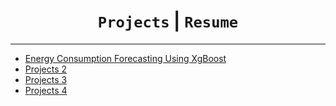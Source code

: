 # <div align="center"> **`Projects`** | **`Resume`**</div>
-------

- [Energy Consumption Forecasting Using XgBoost](https://github.com/singhmanish2411/Energy-Comsumption-Forecasting)
- [Projects 2]()
- [Projects 3]()
- [Projects 4]()
